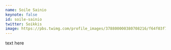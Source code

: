 ```yaml
---
name: Soile Sainio
keynote: false
id: soile-sainio
twitter: Soikkis
image: https://pbs.twimg.com/profile_images/378800000380708216/f64f03f730a6ceddec02dd00f3230aae_400x400.jpeg
---
```

text here
